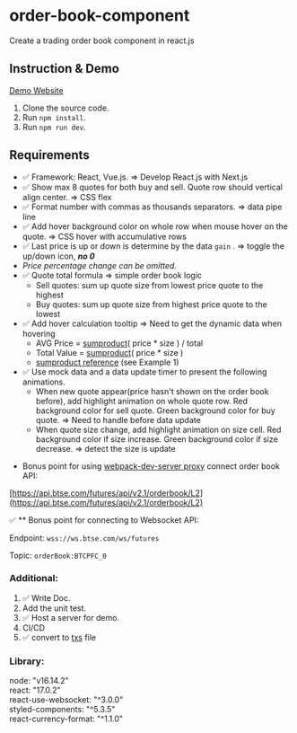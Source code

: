 # order-book-component

Create a trading order book component in react.js

## Instruction & Demo
[Demo Website](https://d50000.github.io/order-book-component/)
[](https://github.com/D50000/order-book-component/blob/main/assets/demo.jpg)  

1. Clone the source code.
2. Run `npm install`.
3. Run `npm run dev`.

## Requirements

- ✅ Framework: React, Vue.js. ⇒ Develop React.js with Next.js
- ✅ Show max 8 quotes for both buy and sell. Quote row should vertical align center. ⇒ CSS flex
- ✅ Format number with commas as thousands separators. ⇒ data pipe line
- ✅ Add hover background color on whole row when mouse hover on the quote. ⇒ CSS hover with accumulative rows
- ✅ Last price is up or down is determine by the data `gain` . ⇒ toggle the up/down icon, **_no 0_**
- _Price percentage change can be omitted._
- ✅ Quote total formula ⇒ simple order book logic
  - Sell quotes: sum up quote size from lowest price quote to the highest
  - Buy quotes: sum up quote size from highest price quote to the lowest
- ✅ Add hover calculation tooltip ⇒ Need to get the dynamic data when hovering
  - AVG Price = [sumproduct](https://support.microsoft.com/en-us/office/sumproduct-function-16753e75-9f68-4874-94ac-4d2145a2fd2e)( price \* size ) / total
  - Total Value = [sumproduct](https://support.microsoft.com/en-us/office/sumproduct-function-16753e75-9f68-4874-94ac-4d2145a2fd2e)( price \* size )
  * [sumproduct reference](https://support.microsoft.com/en-us/office/sumproduct-function-16753e75-9f68-4874-94ac-4d2145a2fd2e) (see Example 1)
- ✅ Use mock data and a data update timer to present the following animations.
  - When new quote appear(price hasn't shown on the order book before), add highlight animation on whole quote row. Red background color for sell quote. Green background color for buy quote. ⇒ Need to handle before data update
  - When quote size change, add highlight animation on size cell. Red background color if size increase. Green background color if size decrease. ⇒ detect the size is update

* Bonus point for using [webpack-dev-server proxy](https://webpack.js.org/configuration/dev-server/#devserverproxy) connect order book API:

[https://api.btse.com/futures/api/v2.1/orderbook/L2](https://api.btse.com/futures/api/v2.1/orderbook/L2)

✅ \*\* Bonus point for connecting to Websocket API:

Endpoint: `wss://ws.btse.com/ws/futures`

Topic: `orderBook:BTCPFC_0`

### Additional:

1. ✅ Write Doc.
2. Add the unit test.
3. ✅ Host a server for demo.
4. CI/CD
5. ✅ convert to [txs](https://nextjs.org/docs/basic-features/typescript) file

### Library:

node: "v16.14.2"  
react: "17.0.2"  
react-use-websocket: "^3.0.0"  
styled-components: "^5.3.5"  
react-currency-format: "^1.1.0"
